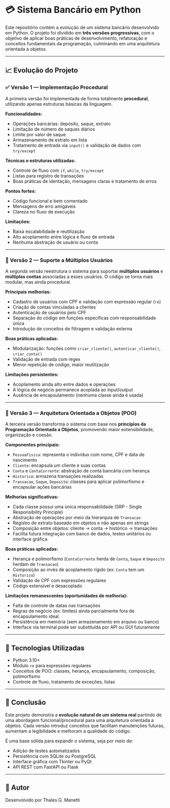 # 💳 Sistema Bancário em Python

Este repositório contém a evolução de um sistema bancário desenvolvido em Python. 
O projeto foi dividido em **três versões progressivas**, com o objetivo de aplicar boas práticas de desenvolvimento, refatoração e conceitos fundamentais da programação, culminando em uma arquitetura orientada a objetos.

---

## 📈 Evolução do Projeto

### ✅ Versão 1 — Implementação Procedural

A primeira versão foi implementada de forma totalmente **procedural**, utilizando apenas estruturas básicas da linguagem.

**Funcionalidades:**

- Operações bancárias: depósito, saque, extrato
- Limitação de número de saques diários
- Limite por valor de saque
- Armazenamento de extrato em lista
- Tratamento de entrada via `input()` e validação de dados com `try/except`

**Técnicas e estruturas utilizadas:**

- Controle de fluxo com `if`, `while`, `try/except`
- Listas para registro de transações
- Boas práticas de identação, mensagens claras e tratamento de erros

**Pontos fortes:**

- Código funcional e bem comentado
- Mensagens de erro amigáveis
- Clareza no fluxo de execução

**Limitações:**

- Baixa escalabilidade e reutilização
- Alto acoplamento entre lógica e fluxo de entrada
- Nenhuma abstração de usuário ou conta

---

### 👥 Versão 2 — Suporte a Múltiplos Usuários

A segunda versão reestrutura o sistema para suportar **múltiplos usuários** e **múltiplas contas** associadas a esses usuários. O código se torna mais modular, mas ainda procedural.

**Principais melhorias:**

- Cadastro de usuários com CPF e validação com expressão regular (`re`)
- Criação de contas vinculadas a clientes
- Autenticação de usuários pelo CPF
- Separação do código em funções específicas com responsabilidade única
- Introdução de conceitos de filtragem e validação externa

**Boas práticas aplicadas:**

- Modularização: funções como `criar_cliente()`, `autenticar_cliente()`, `criar_conta()`
- Validação de entrada com regex
- Menor repetição de código, maior reutilização

**Limitações persistentes:**

- Acoplamento ainda alto entre dados e operações
- A lógica de negócio permanece acoplada ao input/output
- Ausência de encapsulamento (nenhuma classe ainda é usada)

---

### 🧠 Versão 3 — Arquitetura Orientada a Objetos (POO)

A terceira versão transforma o sistema com base nos **princípios da Programação Orientada a Objetos**, promovendo maior extensibilidade, organização e coesão.

**Componentes principais:**

- `PessoaFisica`: representa o indivíduo com nome, CPF e data de nascimento
- `Cliente`: encapsula um cliente e suas contas
- `Conta` e `ContaCorrente`: abstração de conta bancária com herança
- `Historico`: armazena transações realizadas
- `Transacao`, `Saque`, `Deposito`: classes para aplicar polimorfismo e encapsular ações bancárias

**Melhorias significativas:**

- Cada classe possui uma única responsabilidade (SRP - Single Responsibility Principle)
- Abstração de operações por meio da hierarquia de `Transacao`
- Registro de extrato baseado em objetos e não apenas em strings
- Composição entre objetos: cliente → conta → histórico → transações
- Facilita futura integração com banco de dados, testes unitários ou interface gráfica

**Boas práticas aplicadas:**

- Herança e polimorfismo (`ContaCorrente` herda de `Conta`, `Saque` e `Deposito` herdam de `Transacao`)
- Composição ao invés de acoplamento rígido (ex: `Conta` tem um `Historico`)
- Validação de CPF com expressões regulares
- Código extensível e desacoplado

**Limitações remanescentes (oportunidades de melhoria):**

- Falta de controle de datas nas transações
- Regras de negócio (ex: limites) ainda parcialmente fora de encapsulamento ideal
- Persistência em memória (sem armazenamento em arquivo ou banco)
- Interface via terminal pode ser substituída por API ou GUI futuramente

---

## 🧪 Tecnologias Utilizadas

- Python 3.10+
- Módulo `re` para expressões regulares
- Conceitos de POO: classes, herança, encapsulamento, composição, polimorfismo
- Controle de fluxo, tratamento de exceções, listas

---

## 🧭 Conclusão

Este projeto demonstra a **evolução natural de um sistema real** partindo de uma abordagem funcional/procedural para uma arquitetura orientada a objetos. 
Cada versão introduz conceitos que facilitam manutenções futuras, aumentam a legibilidade e melhoram a qualidade do código.

É uma base sólida para expandir o sistema, seja por meio de:

- Adição de testes automatizados
- Persistência com SQLite ou PostgreSQL
- Interface gráfica com Tkinter ou PyQt
- API REST com FastAPI ou Flask

---

## 🧠 Autor

Desenvolvido por Thales G. Manetti

